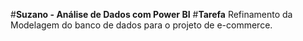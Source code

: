 #**Suzano - Análise de Dados com Power BI**
#**Tarefa**
Refinamento da Modelagem do banco de dados para o projeto de e-commerce.
